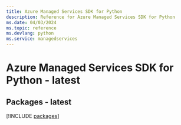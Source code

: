 ```yaml
---
title: Azure Managed Services SDK for Python
description: Reference for Azure Managed Services SDK for Python
ms.date: 04/03/2024
ms.topic: reference
ms.devlang: python
ms.service: managedservices
---
```

# Azure Managed Services SDK for Python - latest
## Packages - latest
[!INCLUDE [packages](managed-services-index.md)]